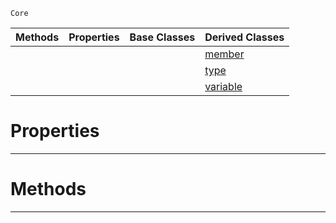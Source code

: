  `Core`

|Methods|Properties|Base Classes|Derived Classes|
|---|---|---|---|
| | | |[member](https://github.com/zeroengineteam/ZeroDocs/code_reference/zilch_base_types/member.markdown)|
| | | |[type](https://github.com/zeroengineteam/ZeroDocs/code_reference/zilch_base_types/type.markdown)|
| | | |[variable](https://github.com/zeroengineteam/ZeroDocs/code_reference/zilch_base_types/variable.markdown)|


 #  Properties


---  
 #  Methods


---  
 

 